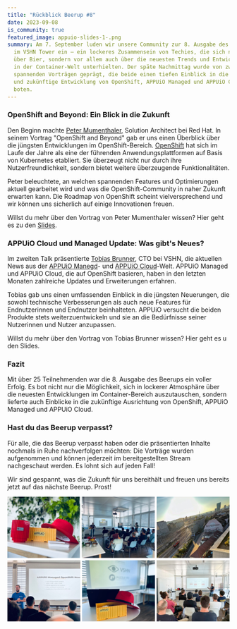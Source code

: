 ```yaml
---
title: "Rückblick Beerup #8"
date: 2023-09-08
is_community: true
featured_image: appuio-slides-1-.png
summary: Am 7. September luden wir unsere Community zur 8. Ausgabe des Beerups
  im VSHN Tower ein – ein lockeres Zusammensein von Techies, die sich nicht nur
  über Bier, sondern vor allem auch über die neuesten Trends und Entwicklungen
  in der Container-Welt unterhielten. Der späte Nachmittag wurde von zwei
  spannenden Vorträgen geprägt, die beide einen tiefen Einblick in die aktuelle
  und zukünftige Entwicklung von OpenShift, APPUiO Managed und APPUiO Cloud
  boten.
---
```

### OpenShift and Beyond: Ein Blick in die Zukunft

Den Beginn machte [Peter Mumenthaler,](https://www.linkedin.com/in/peter-mumenthaler-97b40965/?originalSubdomain=ch=89978449) Solution Architect bei Red Hat. In seinem Vortrag "OpenShift and Beyond" gab er uns einen Überblick über die jüngsten Entwicklungen im OpenShift-Bereich. [OpenShift](https://www.redhat.com/de/technologies/cloud-computing/openshift) hat sich im Laufe der Jahre als eine der führenden Anwendungsplattformen auf Basis von Kubernetes etabliert. Sie überzeugt nicht nur durch ihre Nutzerfreundlichkeit, sondern bietet weitere überzeugende Funktionalitäten.

Peter beleuchtete, an welchen spannenden Features und Optimierungen aktuell gearbeitet wird und was die OpenShift-Community in naher Zukunft erwarten kann. Die Roadmap von OpenShift scheint vielversprechend und wir können uns sicherlich auf einige Innovationen freuen.

Willst du mehr über den Vortrag von Peter Mumenthaler wissen? Hier geht es zu den [Slides](static/images/uploads/openshift_beerup.pdf).

### APPUiO Cloud und Managed Update: Was gibt's Neues?

Im zweiten Talk präsentierte [Tobias Brunner](https://www.linkedin.com/in/tobru/), CTO bei VSHN, die aktuellen News aus der [APPUiO Manegd](https://www.appuio.ch/offering/managed/)- und [APPUiO Cloud](https://www.appuio.ch/offering/cloud/)-Welt. APPUiO Managed und APPUiO Cloud, die auf OpenShift basieren, haben in den letzten Monaten zahlreiche Updates und Erweiterungen erfahren.

Tobias gab uns einen umfassenden Einblick in die jüngsten Neuerungen, die sowohl technische Verbesserungen als auch neue Features für Endnutzerinnen und Endnutzer beinhalteten. APPUiO versucht die beiden Produkte stets weiterzuentwickeln und sie an die Bedürfnisse seiner Nutzerinnen und Nutzer anzupassen.

Willst du mehr über den Vortrag von Tobias Brunner wissen? Hier geht es u den Slides.

### Fazit

Mit über 25 Teilnehmenden war die 8. Ausgabe des Beerups ein voller Erfolg. Es bot nicht nur die Möglichkeit, sich in lockerer Atmosphäre über die neuesten Entwicklungen im Container-Bereich auszutauschen, sondern lieferte auch Einblicke in die zukünftige Ausrichtung von OpenShift, APPUiO Managed und APPUiO Cloud.

### Hast du das Beerup verpasst?

Für alle, die das Beerup verpasst haben oder die präsentierten Inhalte nochmals in Ruhe nachverfolgen möchten: Die Vorträge wurden aufgenommen und können jederzeit im bereitgestellten Stream nachgeschaut werden. Es lohnt sich auf jeden Fall!

Wir sind gespannt, was die Zukunft für uns bereithält und freuen uns bereits jetzt auf das nächste Beerup. Prost!

![](allgemein_posts-1-.png)